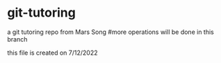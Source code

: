 # git-tutoring
a git tutoring repo from Mars Song
#more operations will be done in this branch

this file is created on 7/12/2022

